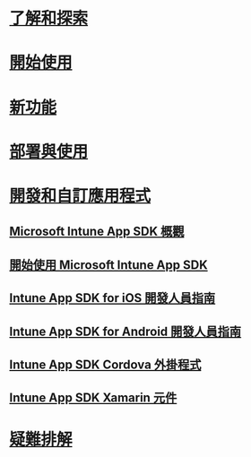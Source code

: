 # [了解和探索](/intune/understand-explore/introduction-to-microsoft-intune)
# [開始使用](/intune/get-started/what-to-know-before-you-start-microsoft-intune)
# [新功能](/intune/whats-new/whats-new-in-microsoft-intune)
# [部署與使用](/intune/deploy-use/overview-of-device-and-app-lifecycles-in-microsoft-intune)
# [開發和自訂應用程式](intune-app-sdk.md)
## [Microsoft Intune App SDK 概觀](intune-app-sdk.md)
## [開始使用 Microsoft Intune App SDK](intune-app-sdk-get-started.md)
## [Intune App SDK for iOS 開發人員指南](intune-app-sdk-ios.md)
## [Intune App SDK for Android 開發人員指南](intune-app-sdk-android.md)
## [Intune App SDK Cordova 外掛程式](intune-app-sdk-cordova.md)
## [Intune App SDK Xamarin 元件](intune-app-sdk-xamarin.md)
# [疑難排解](/intune/troubleshoot/how-to-get-support-for-microsoft-intune)


<!--HONumber=Nov16_HO3-->


